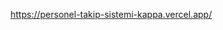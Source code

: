 https://personel-takip-sistemi-kappa.vercel.app/

<!-- Textarea'daki değişiklikleri dinlemeniz ve bunlara yanıt vermeniz gerekir, bu nedenle textarea etiketinde bir onChange olay işleyicisi ayarlamanız gerekir.

Bu olay işleyicisinin de iki görevi vardır: userInput state'ini güncellemek ve trackingReport state'ini dikkatle okumanız ve adım adım uygulamanız gereken talimatlara uygun olarak güncellenmesi gerekir.


 🚨 Spoiler uyarısı! Challenge'ın "Evil Corp." metni ile ilgili yönlerini nasıl ele alacağınıza dair bazı ipuçları için 50. satıra ilerleyin - ancak önce bunu kendi başınıza çözmeye çalışmayı düşünün! 🚨











































Metni tespit etmek ve değiştirmek için, iki yöntem  sizin için yararlı olabilir: includes() VE .replace(). Ayrıca textarea'nın kontrollü bir element olduğundan emin olmak isteyeceksiniz.   -->
